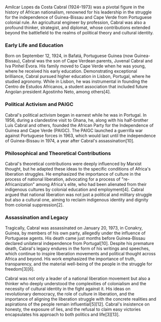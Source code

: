 Amílcar Lopes da Costa Cabral (1924–1973) was a pivotal figure in the history of African nationalism, renowned for his leadership in the struggle for the independence of Guinea-Bissau and Cape Verde from Portuguese colonial rule. An agricultural engineer by profession, Cabral was also a profound thinker, strategist, and diplomat, whose contributions extended beyond the battlefield to the realms of political theory and cultural identity.

### Early Life and Education

Born on September 12, 1924, in Bafatá, Portuguese Guinea (now Guinea-Bissau), Cabral was the son of Cape Verdean parents, Juvenal Cabral and Iva Pinhel Évora. His family moved to Cape Verde when he was young, where he received his early education. Demonstrating exceptional brilliance, Cabral pursued higher education in Lisbon, Portugal, where he studied agronomy. While in Lisbon, he was instrumental in founding the Centro de Estudos Africanos, a student association that included future Angolan president Agostinho Neto, among others[4].

### Political Activism and PAIGC

Cabral's political activism began in earnest while he was in Portugal. In 1956, during a clandestine visit to Ghana, he, along with his half-brother Luís Cabral and others, founded the African Party for the Independence of Guinea and Cape Verde (PAIGC). The PAIGC launched a guerrilla war against Portuguese forces in 1963, which would last until the independence of Guinea-Bissau in 1974, a year after Cabral's assassination[10].

### Philosophical and Theoretical Contributions

Cabral's theoretical contributions were deeply influenced by Marxist thought, but he adapted these ideas to the specific conditions of Africa's liberation struggles. He emphasized the importance of culture in the process of national liberation, advocating for a process of "re-Africanization" among Africa's elite, who had been alienated from their indigenous cultures by colonial education and employment[4]. Cabral argued that national liberation was not just a political and military struggle but also a cultural one, aiming to reclaim indigenous identity and dignity from colonial suppression[2].

### Assassination and Legacy

Tragically, Cabral was assassinated on January 20, 1973, in Conakry, Guinea, by members of his own party, allegedly under the influence of Portuguese agents. His death came just months before Guinea-Bissau declared unilateral independence from Portugal[10]. Despite his premature death, Cabral's legacy endures in the form of his writings and speeches, which continue to inspire liberation movements and political thought across Africa and beyond. His work emphasized the importance of truth, transparency, and the material well-being of the people in the struggle for freedom[3][6].

Cabral was not only a leader of a national liberation movement but also a thinker who deeply understood the complexities of colonialism and the necessity of cultural identity in the fight against it. His ideas on revolutionary democracy, the role of culture in liberation, and the importance of aligning the liberation struggle with the concrete realities and aspirations of the people remain influential[5][12]. Cabral's insistence on honesty, the exposure of lies, and the refusal to claim easy victories encapsulates his approach to both politics and life[3][13].
